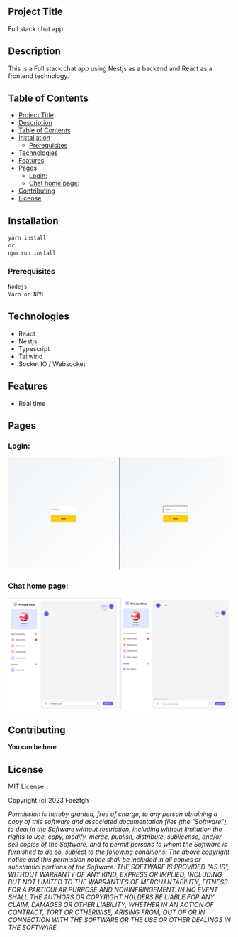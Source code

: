 
## Project Title

Full stack chat app

## Description

This is a Full stack chat app using Nestjs as a backend and React as a frontend technology. 

## Table of Contents

- [Project Title](#project-title)
- [Description](#description)
- [Table of Contents](#table-of-contents)
- [Installation](#installation)
  - [Prerequisites](#prerequisites)
- [Technologies](#technologies)
- [Features](#features)
- [Pages](#pages)
  - [Login:](#login)
  - [Chat home page:](#chat-home-page)
- [Contributing](#contributing)
- [License](#license)

## Installation

```bash
yarn install
or
npm run install
```

### Prerequisites

```bash
Nodejs
Yarn or NPM
```

## Technologies

- React
- Nestjs
- Typescript
- Tailwind
- Socket IO / Websocket


## Features

-   Real time

## Pages

### Login:

![join page](join.png "Join page")

### Chat home page:

![chat page](chat.png "Chat page")


## Contributing

**You can be here**

## License

MIT License

Copyright (c) 2023 Faeztgh

*Permission is hereby granted, free of charge, to any person obtaining a copy of
this software and associated documentation files (the "Software"), to deal in
the Software without restriction, including without limitation the rights to
use, copy, modify, merge, publish, distribute, sublicense, and/or sell copies of
the Software, and to permit persons to whom the Software is furnished to do so,
subject to the following conditions: The above copyright notice and this
permission notice shall be included in all copies or substantial portions of the
Software. THE SOFTWARE IS PROVIDED "AS IS", WITHOUT WARRANTY OF ANY KIND,
EXPRESS OR IMPLIED, INCLUDING BUT NOT LIMITED TO THE WARRANTIES OF
MERCHANTABILITY, FITNESS FOR A PARTICULAR PURPOSE AND NONINFRINGEMENT. IN NO
EVENT SHALL THE AUTHORS OR COPYRIGHT HOLDERS BE LIABLE FOR ANY CLAIM, DAMAGES OR
OTHER LIABILITY, WHETHER IN AN ACTION OF CONTRACT, TORT OR OTHERWISE, ARISING
FROM, OUT OF OR IN CONNECTION WITH THE SOFTWARE OR THE USE OR OTHER DEALINGS IN
THE SOFTWARE.*

